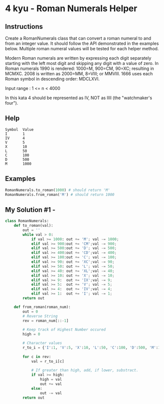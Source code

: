 # 4 kyu - Roman Numerals Helper
## Instructions
Create a RomanNumerals class that can convert a roman numeral to and from an integer value. It should follow the API demonstrated in the examples below. Multiple roman numeral values will be tested for each helper method.

Modern Roman numerals are written by expressing each digit separately starting with the left most digit and skipping any digit with a value of zero. In Roman numerals 1990 is rendered: 1000=M, 900=CM, 90=XC; resulting in MCMXC. 2008 is written as 2000=MM, 8=VIII; or MMVIII. 1666 uses each Roman symbol in descending order: MDCLXVI.

Input range : 1 <= n < 4000

In this kata 4 should be represented as IV, NOT as IIII (the "watchmaker's four").

## Help
```
Symbol 	Value
I  	    1
IV 	    4
V 	    5
X 	    10
L 	    50
C 	    100
D 	    500
M 	    1000
```

## Examples
```python
RomanNumerals.to_roman(1000) # should return 'M'
RomanNumerals.from_roman('M') # should return 1000
```

## My Solution #1 - 
```python
class RomanNumerals:
    def to_roman(val):
        out = ''
        while val > 0:
            if val >= 1000: out += 'M'; val -= 1000;
            elif val >= 900:out += 'CM';val -= 900;
            elif val >= 500:out += 'D'; val -= 500;
            elif val >= 400:out += 'CD';val -= 400;
            elif val >= 100:out += 'C'; val -= 100;
            elif val >= 90: out += 'XC';val -= 90;
            elif val >= 50: out += 'L'; val -= 50;
            elif val >= 40: out += 'XL';val -= 40;
            elif val >= 10: out += 'X'; val -= 10;
            elif val >= 9:  out += 'IX';val -= 9;
            elif val >= 5:  out += 'V'; val -= 5;
            elif val >= 4:  out += 'IV';val -= 4;
            elif val >= 1:  out += 'I'; val -= 1;
        return out

    def from_roman(roman_num):
        out = 0
        # Reverse String
        rev = roman_num[::-1]
        
        # Keep track of Highest Number occured
        high = 0

        # Character values
        r_to_i = {'I':1, 'V':5, 'X':10, 'L':50, 'C':100, 'D':500, 'M':1000}
        
        for c in rev:
            val = r_to_i[c]
            
            # If greater than high, add, if lower, substract.
            if val >= high:
                high = val
                out += val
            else:
                out -= val
        return out
```